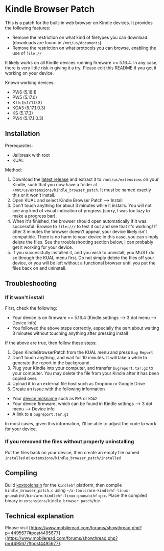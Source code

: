 # Kindle Browser Patch
This is a patch for the built-in web browser on Kindle devices. It provides the following features:
- Remove the restriction on what kind of filetypes you can download (downloads are found in `/mnt/us/documents`)
- Remove the restriction on what protocols you can browse, enabling the use of `file://`

It likely works on all Kindle devices running firmware >= 5.16.4. In any case, there is very little risk in giving it a try. Please edit this README if you get it working on your device.

Known working devices:
- PW6 (5.18.1)
- PW5 (5.17.0)
- KT5 (5.17.1.0.3)
- KOA3 (5.17.1.0.3)
- KS (5.17.3)
- PW4 (5.17.1.0.3)

## Installation
Prerequisites:
- Jailbreak with root
- KUAL

Method:
1. Download the [latest release](https://github.com/emilypeto/KindleBrowserPatch/releases/download/v1.0.4/kindle_browser_patch-1.0.4-armhf.zip) and extract it to `/mnt/us/extensions` on your Kindle, such that you now have a folder at `/mnt/us/extensions/kindle_browser_patch`. It must be named exactly this or it won't install.
2. Open KUAL and select Kindle Browser Patch --> Install
3. Don't touch anything for about 3 minutes while it installs. You will not see any kind of visual indication of progress (sorry, I was too lazy to make a progress bar).
4. When it's finished, the browser should open automatically if it was successful. Browse to `file:///` to test it out and see that it's working! If after 3 minutes the browser doesn't appear, your device likely isn't compatible. There is no harm to your device in this case, you can simply delete the files. See the troubleshooting section below, I can probably get it working for your device.
5. If you successfully installed it, and you wish to uninstall, you MUST do so through the KUAL menu first. Do not simply delete the files off your device, or you will be left without a functional browser until you put the files back on and uninstall.

## Troubleshooting
### If it won't install
First, check the following:
- Your device is on firmware >= 5.16.4 (Kindle settings --> 3 dot menu --> Device info)
- You followed the above steps correctly, especially the part about waiting 3 minutes without touching anything after pressing install

If the above are true, then follow these steps:
1. Open KindleBrowserPatch from the KUAL menu and press `Bug Report`
2. Don't touch anything, and wait for 10 minutes. It will take a while to generate the report in the background.
3. Plug your Kindle into your computer, and transfer `bugreport.tar.gz` to your computer. You may delete the file from your Kindle after it has been copied over.
4. Upload it to an external file host such as Dropbox or Google Drive
5. Create an issue with the following information
- Your [device nickname](https://wiki.mobileread.com/wiki/Kindle_Serial_Numbers) such as `PW5` or `KOA2`
- Your device firmware, which can be found in Kindle settings --> 3 dot menu --> Device info
- A link to a `bugreport.tar.gz`

In most cases, given this information, I'll be able to adjust the code to work for your device.

### If you removed the files without properly uninstalling
Put the files back on your device, then create an empty file named `installed` at `extensions/kindle_browser_patch/installed`

## Compiling
Build [koxtoolchain](https://github.com/koreader/koxtoolchain) for the `kindlehf` platform, then compile `kindle_browser_patch.c` using `~/x-tools/arm-kindlehf-linux-gnueabihf/bin/arm-kindlehf-linux-gnueabihf-gcc`. Place the compiled binary in `extensions/kindle_browser_patch/bin`.

## Technical explanation
Please visit [https://www.mobileread.com/forums/showthread.php?p=4495677#post4495677](https://www.mobileread.com/forums/showthread.php?p=4495677#post4495677).

